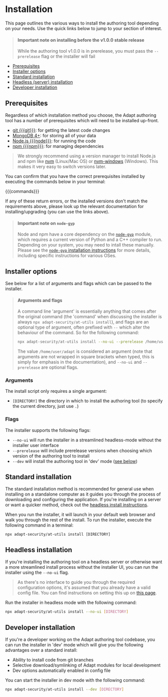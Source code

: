 # Installation

This page outlines the various ways to install the authoring tool depending on your needs. Use the quick links below to jump to your section of interest.

> #### Important note on installing before the v1.0.0 stable release
> While the authoring tool v1.0.0 is in prerelease, you must pass the `--prerelease` flag or the installer will fail

- [Prerequisites](#prerequisites)
- [Installer options](#installer-options)
- [Standard installation](#standard-installation)
- [Headless (server) installation](#headless-installation)
- [Developer installation](#developer-installation)

## Prerequisites

Regardless of which installation method you choose, the Adapt authoring tool has a number of prerequisites which will need to be installed up-front.

- [git {{{git}}}](https://git-scm.com/downloads): for getting the latest code changes
- [MongoDB 4+](https://www.mongodb.com/try/download/community): for storing all of your data
- [Node.js {{{node}}}](https://nodejs.org/en/download/): for running the code
- [npm {{{npm}}}](https://nodejs.org/en/download/): for managing dependencies

> We strongly recommend using a version manager to install Node.js and npm like [nvm](https://github.com/nvm-sh/nvm) (Linux/Mac OS) or [nvm-windows](https://github.com/coreybutler/nvm-windows) (Windows). This makes it very easy to switch versions later.

You can confirm that you have the correct prerequisites installed by executing the commands below in your terminal:

{{{commands}}}

If any of these return errors, or the installed versions don't match the requirements above, please look up the relevant documentation for installing/upgrading (you can use the links above).

> #### Important note on `node-gyp`
> Node and npm have a core dependency on the [`node-gyp`](https://github.com/nodejs/node-gyp) module, which requires a current version of Python and a C++ compiler to run. Depending on your system, you may need to intall these manually. Please see the [`node-gyp` installation instructions](https://github.com/nodejs/node-gyp#installation) for more details, including specific instructions for various OSes.

## Installer options

See below for a list of arguments and flags which can be passed to the installer.

> #### Arguments and flags
> A command line 'argument' is essentially anything that comes after the original command (the 'command' when discussing the installer is always `npx adapt-security/at-utils install`), and flags are an optional type of argument, often prefixed with `--` which alter the behaviour of the command. So for the following command:
> ```bash
> npx adapt-security/at-utils install --no-ui --prerelease /home/user/adapt
> ```
> The value `/home/user/adapt` is considered an argument (note that arguments are not wrapped in square brackets when typed, this is simply for emphasis in the documentation), and `--no-ui` and `--prerelease` are optional flags.

### Arguments

The install script only requires a single argument:

- `[DIRECTORY]` the directory in which to install the authoring tool (to specify the current directory, just use `.`)

### Flags

The installer supports the following flags:

- `--no-ui` will run the installer in a streamlined headless-mode without the installer user interface
- `--prerelease` will include prerelease versions when choosing which version of the authoring tool to install
- `--dev` will install the authoring tool in 'dev' mode ([see below](#developer-installation))

## Standard installation

The standard installation method is recommended for general use when installing on a standalone computer as it guides you through the process of downloading and configuring the application. If you're installing on a server or want a quicker method, check out the [headless install instructions](#headless-installation).

When you run the installer, it will launch in your default web browser and walk you through the rest of the install. To run the installer, execute the following command in a terminal:
```
npx adapt-security/at-utils install [DIRECTORY]
```

## Headless installation

If you're installing the authoring tool on a headless server or otherwise want a more streamlined install process without the installer UI, you can run the installer using the `--no-ui` flag.

> As there's no interface to guide you through the required configuration options, it's assumed that you already have a valid config file. You can find instructions on setting this up on [this page](configure-environment).

Run the installer in headless mode with the following command:
```bash
npx adapt-security/at-utils install --no-ui [DIRECTORY]
```

## Developer installation

If you're a developer working on the Adapt authoring tool codebase, you can run the installer in 'dev' mode which will give you the following advantages over a standard install:

- Ability to install code from git branches
- Selective download/symlinking of Adapt modules for local development
- Dev options automatically enabled in config file

You can start the installer in dev mode with the following command:
```bash
npx adapt-security/at-utils install --dev [DIRECTORY]

```